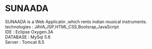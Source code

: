# SUNAADA
SUNAADA is a Web Applicatin ,which rents indian musical instruments.<br>
technologies  : JAVA,JSP,HTML,CSS,Bootsrap,JavaScript<br>
IDE : Eclipse Oxygen.3A<br>
DATABASE  : MySql 5.6<br>
Server  : Tomcat 8.5
